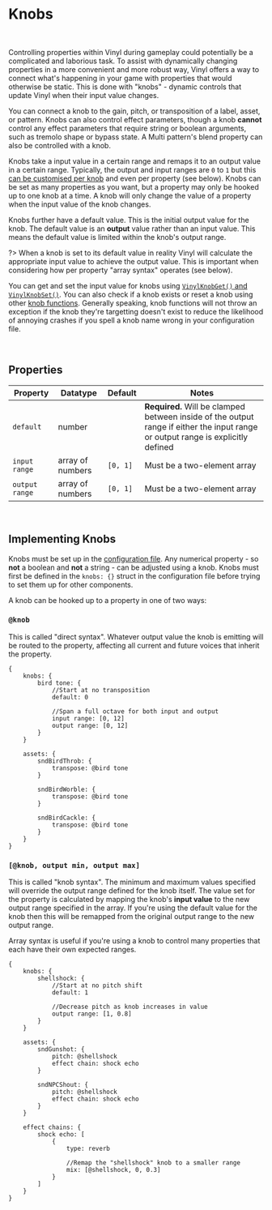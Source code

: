 # Knobs

&nbsp;

Controlling properties within Vinyl during gameplay could potentially be a complicated and laborious task. To assist with dynamically changing properties in a more convenient and more robust way, Vinyl offers a way to connect what's happening in your game with properties that would otherwise be static. This is done with "knobs" - dynamic controls that update Vinyl when their input value changes.

You can connect a knob to the gain, pitch, or transposition of a label, asset, or pattern. Knobs can also control effect parameters, though a knob **cannot** control any effect parameters that require string or boolean arguments, such as tremolo shape or bypass state. A Multi pattern's blend property can also be controlled with a knob.

Knobs take a input value in a certain range and remaps it to an output value in a certain range. Typically, the output and input ranges are `0` to `1` but this [can be customised per knob](Config-File) and even per property (see below). Knobs can be set as many properties as you want, but a property may only be hooked up to one knob at a time. A knob will only change the value of a property when the input value of the knob changes.

Knobs further have a default value. This is the initial output value for the knob. The default value is an **output** value rather than an input value. This means the default value is limited within the knob's output range.

?> When a knob is set to its default value in reality Vinyl will calculate the appropriate input value to achieve the output value. This is important when considering how per property "array syntax" operates (see below).

You can get and set the input value for knobs using [`VinylKnobGet()` and `VinylKnobSet()`](Knob-Functions). You can also check if a knob exists or reset a knob using other [knob functions](Knob-Functions). Generally speaking, knob functions will not throw an exception if the knob they're targetting doesn't exist to reduce the likelihood of annoying crashes if you spell a knob name wrong in your configuration file.

&nbsp;

## Properties

|Property      |Datatype        |Default |Notes                                                                                                                           |
|--------------|----------------|--------|--------------------------------------------------------------------------------------------------------------------------------|
|`default`     |number          |        |**Required.** Will be clamped between inside of the output range if either the input range or output range is explicitly defined|
|`input range` |array of numbers|`[0, 1]`|Must be a two-element array                                                                                                     |
|`output range`|array of numbers|`[0, 1]`|Must be a two-element array                                                                                                     |

&nbsp;

## Implementing Knobs

Knobs must be set up in the [configuration file](Config-File). Any numerical property - so **not** a boolean and **not** a string - can be adjusted using a knob. Knobs must first be defined in the `knobs: {}` struct in the configuration file before trying to set them up for other components.

A knob can be hooked up to a property in one of two ways:

### `@knob`

This is called "direct syntax". Whatever output value the knob is emitting will be routed to the property, affecting all current and future voices that inherit the property.

```
{
	knobs: {
		bird tone: {
			//Start at no transposition
			default: 0

			//Span a full octave for both input and output
			input range: [0, 12]
			output range: [0, 12]
		}
	}

	assets: {
		sndBirdThrob: {
			transpose: @bird tone
		}

		sndBirdWorble: {
			transpose: @bird tone
		}

		sndBirdCackle: {
			transpose: @bird tone
		}
	}
}
```

### `[@knob, output min, output max]`

This is called "knob syntax". The minimum and maximum values specified will override the output range defined for the knob itself. The value set for the property is calculated by mapping the knob's **input value** to the new output range specified in the array. If you're using the default value for the knob then this will be remapped from the original output range to the new output range.

Array syntax is useful if you're using a knob to control many properties that each have their own expected ranges.

```
{
	knobs: {
		shellshock: {
			//Start at no pitch shift
			default: 1

			//Decrease pitch as knob increases in value
			output range: [1, 0.8]
		}
	}

	assets: {
		sndGunshot: {
			pitch: @shellshock
			effect chain: shock echo
		}

		sndNPCShout: {
			pitch: @shellshock
			effect chain: shock echo
		}
	}

	effect chains: {
		shock echo: [
			{
				type: reverb

				//Remap the "shellshock" knob to a smaller range
				mix: [@shellshock, 0, 0.3]
			}
		]
	}
}
```
